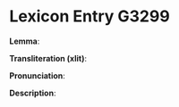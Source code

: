 # Lexicon Entry G3299

**Lemma**: 

**Transliteration (xlit)**: 

**Pronunciation**: 

**Description**:

